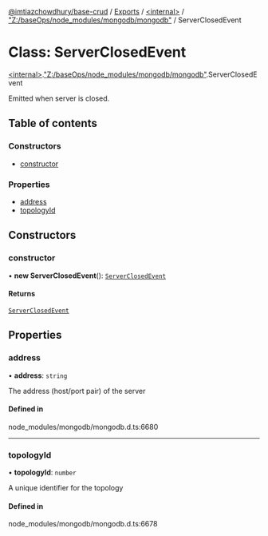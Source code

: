 [@imtiazchowdhury/base-crud](../README.md) / [Exports](../modules.md) / [\<internal\>](../modules/internal_.md) / ["Z:/baseOps/node\_modules/mongodb/mongodb"](../modules/internal_._Z__baseOps_node_modules_mongodb_mongodb_.md) / ServerClosedEvent

# Class: ServerClosedEvent

[\<internal\>](../modules/internal_.md).["Z:/baseOps/node\_modules/mongodb/mongodb"](../modules/internal_._Z__baseOps_node_modules_mongodb_mongodb_.md).ServerClosedEvent

Emitted when server is closed.

## Table of contents

### Constructors

- [constructor](internal_._Z__baseOps_node_modules_mongodb_mongodb_.ServerClosedEvent.md#constructor)

### Properties

- [address](internal_._Z__baseOps_node_modules_mongodb_mongodb_.ServerClosedEvent.md#address)
- [topologyId](internal_._Z__baseOps_node_modules_mongodb_mongodb_.ServerClosedEvent.md#topologyid)

## Constructors

### constructor

• **new ServerClosedEvent**(): [`ServerClosedEvent`](internal_._Z__baseOps_node_modules_mongodb_mongodb_.ServerClosedEvent.md)

#### Returns

[`ServerClosedEvent`](internal_._Z__baseOps_node_modules_mongodb_mongodb_.ServerClosedEvent.md)

## Properties

### address

• **address**: `string`

The address (host/port pair) of the server

#### Defined in

node_modules/mongodb/mongodb.d.ts:6680

___

### topologyId

• **topologyId**: `number`

A unique identifier for the topology

#### Defined in

node_modules/mongodb/mongodb.d.ts:6678
